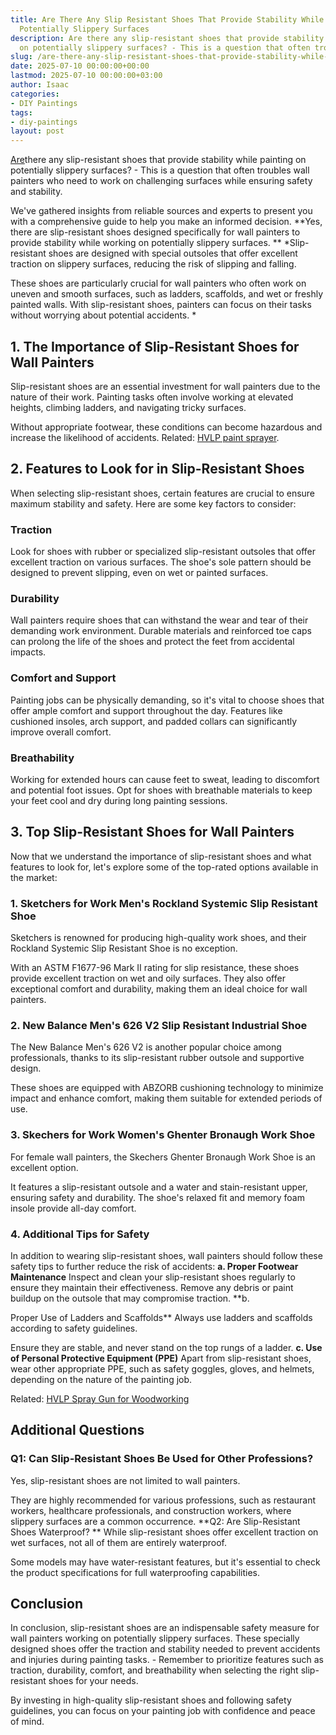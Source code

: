 ```yaml
---
title: Are There Any Slip Resistant Shoes That Provide Stability While Painting on
  Potentially Slippery Surfaces
description: Are there any slip-resistant shoes that provide stability while painting
  on potentially slippery surfaces? - This is a question that often troubles wall...
slug: /are-there-any-slip-resistant-shoes-that-provide-stability-while-painting-on-potentially-slippery-surfaces/
date: 2025-07-10 00:00:00+00:00
lastmod: 2025-07-10 00:00:00+03:00
author: Isaac
categories:
- DIY Paintings
tags:
- diy-paintings
layout: post
---
```

[Are](https://pestpolicy.com/are-bed-bug-eggs-hard-or-soft/)there any slip-resistant shoes that provide stability while painting on potentially slippery surfaces? - This is a question that often troubles wall painters who need to work on challenging surfaces while ensuring safety and stability.

We've gathered insights from reliable sources and experts to present you with a comprehensive guide to help you make an informed decision. **Yes, there are slip-resistant shoes designed specifically for wall painters to provide stability while working on potentially slippery surfaces. ** *Slip-resistant shoes are designed with special outsoles that offer excellent traction on slippery surfaces, reducing the risk of slipping and falling.

These shoes are particularly crucial for wall painters who often work on uneven and smooth surfaces, such as ladders, scaffolds, and wet or freshly painted walls. With slip-resistant shoes, painters can focus on their tasks without worrying about potential accidents. *

##  **1. The Importance of Slip-Resistant Shoes for Wall Painters**

Slip-resistant shoes are an essential investment for wall painters due to the nature of their work. Painting tasks often involve working at elevated heights, climbing ladders, and navigating tricky surfaces.

Without appropriate footwear, these conditions can become hazardous and increase the likelihood of accidents. Related: [HVLP paint sprayer](https://pestpolicy.com/best-hvlp-paint-sprayer-for-latex-paint/).

##  **2. Features to Look for in Slip-Resistant Shoes**

When selecting slip-resistant shoes, certain features are crucial to ensure maximum stability and safety. Here are some key factors to consider:

###  **Traction**

Look for shoes with rubber or specialized slip-resistant outsoles that offer excellent traction on various surfaces. The shoe's sole pattern should be designed to prevent slipping, even on wet or painted surfaces.

###  **Durability**

Wall painters require shoes that can withstand the wear and tear of their demanding work environment. Durable materials and reinforced toe caps can prolong the life of the shoes and protect the feet from accidental impacts.

###  **Comfort and Support**

Painting jobs can be physically demanding, so it's vital to choose shoes that offer ample comfort and support throughout the day. Features like cushioned insoles, arch support, and padded collars can significantly improve overall comfort.

###  **Breathability**

Working for extended hours can cause feet to sweat, leading to discomfort and potential foot issues. Opt for shoes with breathable materials to keep your feet cool and dry during long painting sessions.

##  **3. Top Slip-Resistant Shoes for Wall Painters**

Now that we understand the importance of slip-resistant shoes and what features to look for, let's explore some of the top-rated options available in the market:

###  **1. Sketchers for Work Men's Rockland Systemic Slip Resistant Shoe**

Sketchers is renowned for producing high-quality work shoes, and their Rockland Systemic Slip Resistant Shoe is no exception.

With an ASTM F1677-96 Mark II rating for slip resistance, these shoes provide excellent traction on wet and oily surfaces. They also offer exceptional comfort and durability, making them an ideal choice for wall painters.

###  **2. New Balance Men's 626 V2 Slip Resistant Industrial Shoe**

The New Balance Men's 626 V2 is another popular choice among professionals, thanks to its slip-resistant rubber outsole and supportive design.

These shoes are equipped with ABZORB cushioning technology to minimize impact and enhance comfort, making them suitable for extended periods of use.

###  **3. Skechers for Work Women's Ghenter Bronaugh Work Shoe**

For female wall painters, the Skechers Ghenter Bronaugh Work Shoe is an excellent option.

It features a slip-resistant outsole and a water and stain-resistant upper, ensuring safety and durability. The shoe's relaxed fit and memory foam insole provide all-day comfort.

###  **4. Additional Tips for Safety**

In addition to wearing slip-resistant shoes, wall painters should follow these safety tips to further reduce the risk of accidents: **a. Proper Footwear Maintenance** Inspect and clean your slip-resistant shoes regularly to ensure they maintain their effectiveness. Remove any debris or paint buildup on the outsole that may compromise traction. **b.

Proper Use of Ladders and Scaffolds** Always use ladders and scaffolds according to safety guidelines.

Ensure they are stable, and never stand on the top rungs of a ladder. **c. Use of Personal Protective Equipment (PPE)** Apart from slip-resistant shoes, wear other appropriate PPE, such as safety goggles, gloves, and helmets, depending on the nature of the painting job.

Related: [HVLP Spray Gun for Woodworking](https://pestpolicy.com/best-hvlp-spray-gun-for-woodworking/)

##  **Additional Questions**

###  **Q1: Can Slip-Resistant Shoes Be Used for Other Professions?**

Yes, slip-resistant shoes are not limited to wall painters.

They are highly recommended for various professions, such as restaurant workers, healthcare professionals, and construction workers, where slippery surfaces are a common occurrence. **Q2: Are Slip-Resistant Shoes Waterproof? ** While slip-resistant shoes offer excellent traction on wet surfaces, not all of them are entirely waterproof.

Some models may have water-resistant features, but it's essential to check the product specifications for full waterproofing capabilities.

##  **Conclusion**

In conclusion, slip-resistant shoes are an indispensable safety measure for wall painters working on potentially slippery surfaces. These specially designed shoes offer the traction and stability needed to prevent accidents and injuries during painting tasks. - Remember to prioritize features such as traction, durability, comfort, and breathability when selecting the right slip-resistant shoes for your needs.

By investing in high-quality slip-resistant shoes and following safety guidelines, you can focus on your painting job with confidence and peace of mind.
